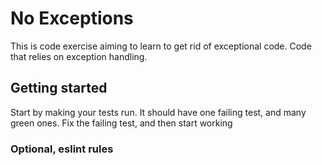 # No Exceptions

This is code exercise aiming to learn to get rid of exceptional code. Code that relies on exception handling.


## Getting started

Start by making your tests run. It should have one failing test, and many green ones. Fix the failing test, and then start working


### Optional, eslint rules


